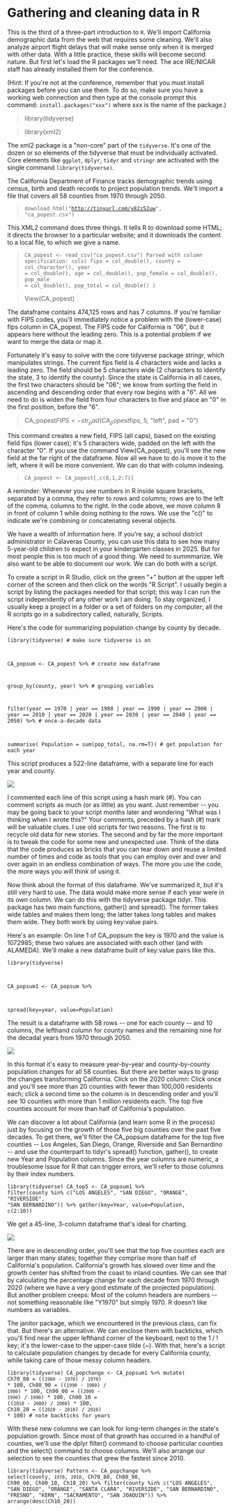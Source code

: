 # Gathering and cleaning data in R

This is the third of a three-part introduction to <code>R</code>. We'll import California demographic data from the web that requires some cleaning. We'll also analyze airport flight delays that will make sense only when it is merged with other data. With a little practice, these skills will become second nature. But first let's load the R packages we'll need. The ace IRE/NICAR staff has already installed them for the conference.

(Hint: If you're not at the conference, remember that you must install packages before you can use them. To do so, make sure you have a working web connection and then type at the console prompt this command: <code>install.packages("xxx")</code> where xxx is the name of the package.)

> library(tidyverse)

> library(xml2)

The xml2 package is a "non-core" part of the <code>tidyverse</code>. It's one of the dozen or so elements of the tidyverse that must be individually activated. Core elements like <code>ggplot</code>, <code>dplyr</code>, <code>tidyr</code> and <code>stringr</code> are activated with the single command <code>library(tidyverse)</code>.

The California Department of Finance tracks demographic trends using census, birth and death records to project population trends. We'll import a file that covers all 58 counties from 1970 through 2050.

> <code>download_html("http://tinyurl.com/y82z52uw", "ca_popest.csv")</code>

This XML2 command does three things. It tells R to download some HTML; it directs the browser to a particular website; and it downloads the content to a local file, to which we give a name. 

> <code>CA_popest <- read_csv("ca_popest.csv")
Parsed with column specification:
cols(
  fips = col_double(),
  county = col_character(),
  year = col_double(),
  age = col_double(),
  pop_female = col_double(),
  pop_male = col_double(),
  pop_total = col_double()
)</code>
  
> View(CA_popest) 

The dataframe contains 474,125 rows and has 7 columns. If you're familiar with FIPS codes, you'll immediately notice a problem with the (lower-case) fips column in CA_popest. The FIPS code for California is "06", but it appears here without the leading zero. This is a potential problem if we want to merge the data or map it. 

Fortunately it's easy to solve with the core tidyverse package stringr, which manipulates strings. The current fips field is 4 characters wide and lacks a leading zero. The field should be 5 characters wide (2 characters to identify the state, 3 to identify the county). Since the state is California in all cases, the first two characters should be "06"; we know from sorting the field in ascending and descending order that every row begins with a "6". All we need to do is widen the field from four characters to five and place an "0" in the first position, before the "6". 

> CA_popest$FIPS <- str_pad(CA_popest$fips, 5, "left", pad = "0")

This command creates a new field, FIPS (all caps), based on the existing field fips (lower case); it's 5 characters wide, padded on the left with the character "0". If you use the command View(CA_popest), you'll see the new field at the far right of the dataframe. Now all we have to do is move it to the left, where it will be more convenient. We can do that with column indexing.

> <code>CA_popest <- CA_popest[,c(8,1,2:7)]</code>

A reminder: Whenever you see numbers in R inside square brackets, separated by a comma, they refer to rows and columns; rows are to the left of the comma, columns to the right. In the code above, we move column 8 in front of column 1 while doing nothing to the rows. We use the "c()" to indicate we're combining or concatenating several objects.

We have a wealth of information here. If you're say, a school district administrator in Calaveras County, you can use this data to see how many 5-year-old children to expect in your kindergarten classes in 2025. But for most people this is too much of a good thing. We need to summmarize. We also want to be able to document our work. We can do both with a script.

To create a script in R Studio, click on the green "+" button at the upper left corner of the screen and then click on the words "R Script". I usually begin a script by listing the packages needed for that script; this way I can run the script independently of any other work I am doing. To stay organized, I usually keep a project in a folder or a set of folders on my computer; all the R scripts go in a subdirectory called, naturally, Scripts. 

Here's the code for summarizing population change by county by decade. 

<code>library(tidyverse)              # make sure tidyverse is on
  
CA_popsum <- CA_popest %>%      # create new dataframe

  group_by(county, year) %>%    # grouping variables
  
  filter(year == 1970 | year == 1980 | year == 1990 | year == 2000 | 
           year == 2010 | year == 2020 | year == 2030 | year == 2040 | 
           year == 2050) %>%    # once-a-decade data
           
  summarise(
  Population = sum(pop_total, na.rm=T)) # get population for each year</code>

This script produces a 522-line dataframe, with a separate line for each year and county.

![](https://github.com/roncampbell/NICAR2019/blob/images/Popest1.png?raw=true)

I commented each line of this script using a hash mark (#). You can comment scripts as much (or as little) as you want. Just remember -- you may be going back to your script months later and wondering "What was I thinking when I wrote this?" Your comments, preceded by a hash (#) mark will be valuable clues. I use old scripts for two reasons. The first is to recycle old data for new stories. The second and by far the more important is to tweak the code for some new and unexpected use. Think of the data that the code produces as bricks that you can tear down and reuse a limited number of times and code as tools that you can employ over and over and over again in an endless combination of ways. The more you use the code, the more ways you will think of using it.

Now think about the format of this dataframe. We've summarized it, but it's still very hard to use. The data would make more sense if each year were in its own column. We can do this with the tidyverse package tidyr. This package has two main functions, gather() and spread(). The former takes wide tables and makes them long; the latter takes long tables and makes them wide. They both work by using key:value pairs. 

Here's an example: On line 1 of CA_popsum the key is 1970 and the value is 1072985; these two values are associated with each other (and with ALAMEDA). We'll make a new dataframe built of key:value pairs like this.

<code>library(tidyverse)
  
CA_popsum1 <- CA_popsum %>% 

  spread(key=year, value=Population)</code>
  
The result is a dataframe with 58 rows -- one for each county -- and 10 columns, the lefthand column for county names and the remaining nine for the decadal years from 1970 through 2050. 
  
![](https://github.com/roncampbell/NICAR2019/blob/images/Popest2.png?raw=true)

In this format it's easy to measure year-by-year and county-by-county population changes for all 58 counties. But there are better ways to grasp the changes transforming California. Click on the 2020 column: Click once and you'll see more than 20 counties with fewer than 100,000 residents each; click a second time so the column is in descending order and you'll see 10 counties with more than 1 million residents each. The top five counties account for more than half of California's population.

We can discover a lot about California (and learn some R in the process) just by focusing on the growth of those five big counties over the past five decades. To get there, we'll filter the CA_popsum dataframe for the top five counties -- Los Angeles, San Diego, Orange, Riverside and San Bernardino -- and use the counterpart to tidyr's spread() function, gather(), to create new Year and Population columns. Since the year columns are numeric, a troublesome issue for R that can trigger errors, we'll refer to those columns by their index numbers.

<code>library(tidyverse)
CA_top5 <- CA_popsum1 %>% 
  filter(county %in% c("LOS ANGELES", "SAN DIEGO", "ORANGE", "RIVERSIDE", 
                       "SAN BERNARDINO")) %>% 
  gather(key=Year, value=Population, c(2:10))</code>

We get a 45-line, 3-column dataframe that's ideal for charting.

![](https://github.com/roncampbell/NICAR2019/blob/images/Poptest3.png?raw=true)

There are in descending order, you'll see that the top five counties each are larger than many states; together they comprise more than half of California's population. California's growth has slowed over time and the growth center has shifted from the coast to inland counties. We can see that by calculating the percentage change for each decade from 1970 through 2020 (where we have a very good estimate of the projected population). But another problem creeps: Most of the column headers are numbers -- not something reasonable like "Y1970" but simply 1970. R doesn't like numbers as variables.

The janitor package, which we encountered in the previous class, can fix that. But there's an alternative. We can enclose them with backticks, which you'll find near the upper lefthand corner of the keyboard, next to the 1 / ! key; it's the lower-case to the upper-case tilde (~). With that, here's a script to calculate population changes by decade for every California county, while taking care of those messy column headers.

<code>library(tidyverse)
CA_popchange <- CA_popsum1 %>% 
  mutate(
    Ch70_80 = ((`1980` - `1970`) / `1970`) * 100,
    Ch80_90 = ((`1990` - `1980`) / `1980`) * 100,
    Ch90_00 = ((`2000` - `1990`) / `1990`) * 100,
    Ch00_10 = ((`2010` - `2000`) / `2000`) * 100,
  Ch10_20 = ((`2020` - `2010`) / `2010`) * 100)  # note backticks for years</code>
  
With these new columns we can look for long-term changes in the state's population growth. Since most of that growth has occurred in a handful of counties, we'll use the dplyr filter() command to choose particular counties and the select() command to choose columns. We'll also arrange our selection to see the counties that grew the fastest since 2010.

<code>library(tidyverse)
Pattern <- CA_popchange %>% 
  select(county, `1970`, `2010`, Ch70_80, Ch80_90, Ch90_00, Ch00_10, Ch10_20) %>% 
  filter(county %in% c("LOS ANGELES", "SAN DIEGO", "ORANGE", "SANTA CLARA",
                       "RIVERSIDE", "SAN BERNARDINO", "FRESNO", "KERN", 
                       "SACRAMENTO", "SAN JOAQUIN")) %>% 
  arrange(desc(Ch10_20))</code>
  
  


